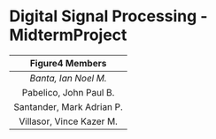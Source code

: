# Digital Signal Processing - MidtermProject
| **Figure4 Members** |
|   :----:    |
| *Banta, Ian Noel M.*    |
| Pabelico, John Paul B.   |
| Santander, Mark Adrian P.   |
| Villasor, Vince Kazer M.  |